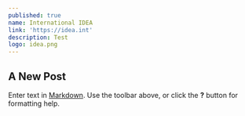 ```yaml
---
published: true
name: International IDEA
link: 'https://idea.int'
description: Test
logo: idea.png
---
```

## A New Post

Enter text in [Markdown](http://daringfireball.net/projects/markdown/). Use the toolbar above, or click the **?** button for formatting help.

